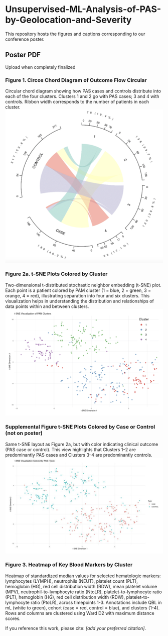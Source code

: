 # Unsupervised-ML-Analysis-of-PAS-by-Geolocation-and-Severity

This repository hosts the figures and captions corresponding to our conference poster.

## Poster PDF 
Upload when completely finalized

### Figure 1. Circos Chord Diagram of Outcome Flow Circular
Circular chord diagram showing how PAS cases and controls distribute into each of the four clusters. Clusters 1 and 2 go with PAS cases; 3 and 4 with controls. Ribbon width corresponds to the number of patients in each cluster.
![Chord Diagram](./Figure%201.%20Circos%20Chord%20Diagram%20of%20Outcome%20Flow%20Circular.png)

### Figure 2a. t-SNE Plots Colored by Cluster
Two-dimensional t-distributed stochastic neighbor embedding (t-SNE) plot. Each point is a patient colored by PAM cluster (1 = blue, 2 = green, 3 = orange, 4 = red), illustrating separation into four and six clusters. This visualization helps in understanding the distribution and relationships of data points within and between clusters.
![t-SNE clusters](./Figure%202a.%20t-SNE%20Plots%20Colored%20by%20Clusters.png)

### Supplemental Figure t-SNE Plots Colored by Case or Control (not on poster)
Same t-SNE layout as Figure 2a, but with color indicating clinical outcome (PAS case or control). This view highlights that Clusters 1–2 are predominantly PAS cases and Clusters 3–4 are predominantly controls.
![Supplemental t-SNE](./Supplemental%20Figure%20t-SNE%20Plots%20Colored%20by%20Case%20or%20Control%20-%20not%20on%20poster.png)

### Figure 3. Heatmap of Key Blood Markers by Cluster 
Heatmap of standardized median values for selected hematologic markers: lymphocytes (LYMPH), neutrophils (NEUT), platelet count (PLT), hemoglobin (HG), red cell distribution width (RDW), mean platelet volume (MPV), neutrophil-to-lymphocyte ratio (NtoLR), platelet-to-lymphocyte ratio (PLT), hemoglobin (HG), red cell distribution width (RDW), platelet-to-lymphocyte ratio (PtoLR), across timepoints 1-3.  Annotations include QBL in mL (white to green), cohort (case = red, control = blue), and clusters (1-4). Rows and columns are clustered using Ward D2 with maximum distance scores.

If you reference this work, please cite: *[add your preferred citation]*.
